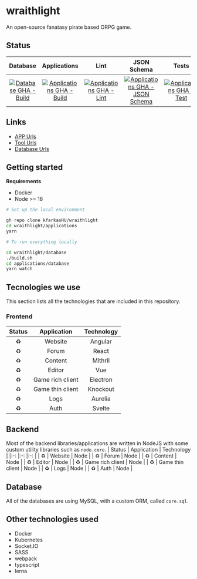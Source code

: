 # wraithlight
An open-source fanatasy pirate based ORPG game.

## Status
| Database       | Applications    | Lint   | JSON Schema   | Tests |
|:-:             |:-:              | :-:    | :-:           | :-:   |
| [![Database GHA - Build](https://github.com/kfarkasHU/wraithlight/actions/workflows/db-build.yaml/badge.svg)](https://github.com/kfarkasHU/wraithlight/actions/workflows/db-build.yaml) | [![Applications GHA - Build](https://github.com/kfarkasHU/wraithlight/actions/workflows/apps-build.yaml/badge.svg)](https://github.com/kfarkasHU/wraithlight/actions/workflows/apps-build.yaml) | [![Applications GHA - Lint](https://github.com/kfarkasHU/wraithlight/actions/workflows/apps-lint.yaml/badge.svg)](https://github.com/kfarkasHU/wraithlight/actions/workflows/apps-lint.yaml) | [![Applications GHA - JSON Schema](https://github.com/kfarkasHU/wraithlight/actions/workflows/apps-jsonschema.yaml/badge.svg)](https://github.com/kfarkasHU/wraithlight/actions/workflows/apps-jsonschema.yaml) | [![Applications GHA - Test](https://github.com/kfarkasHU/wraithlight/actions/workflows/apps-test.yaml/badge.svg)](https://github.com/kfarkasHU/wraithlight/actions/workflows/apps-test.yaml)

## Links
* [APP Urls](./docs/urls/apps.md)
* [Tool Urls](./docs/urls/tools.md)
* [Database Urls](./docs/urls/database.md)

## Getting started

**Requirements**
* Docker
* Node >= 18

```sh
# Set up the local environment

gh repo clone kfarkasHU/wraithlight
cd wraithlight/applications
yarn

```

```sh
# To run everything locally

cd wraithlight/database
./build.sh
cd applications/database
yarn watch

```

## Tecnologies we use
This section lists all the technologies that are included in this repository.

### Frontend
| Status    | Application       | Technology    |
|:-:        |:-:                |:-:            |
| :recycle: | Website           | Angular       |
| :recycle: | Forum             | React         |
| :recycle: | Content           | Mithril       |
| :recycle: | Editor            | Vue           |
| :recycle: | Game rich client  | Electron      |
| :recycle: | Game thin client  | Knockout      |
| :recycle: | Logs              | Aurelia       |
| :recycle: | Auth              | Svelte        |

## Backend
Most of the backend libraries/applications are written in NodeJS with some custom utility libraries such as `node.core`.
| Status    | Application       | Technology    |
|:-:        |:-:                |:-:            |
| :recycle: | Website           | Node          |
| :recycle: | Forum             | Node          |
| :recycle: | Content           | Node          |
| :recycle: | Editor            | Node          |
| :recycle: | Game rich client  | Node          |
| :recycle: | Game thin client  | Node          |
| :recycle: | Logs              | Node          |
| :recycle: | Auth              | Node          |


## Database
All of the databases are using MySQL, with a custom ORM, called `core.sql`.

## Other technologies used
* Docker
* Kubernetes
* Socket.IO
* SASS
* webpack
* typescript
* lerna
